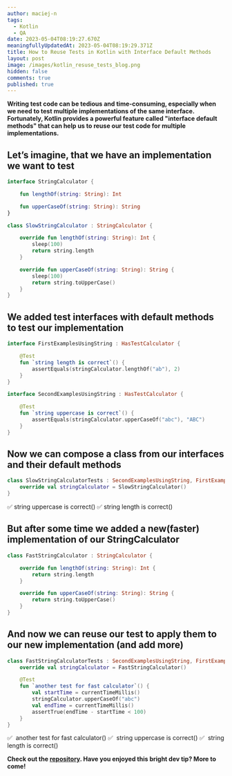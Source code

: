 ```yaml
---
author: maciej-n
tags:
  - Kotlin
  - QA
date: 2023-05-04T08:19:27.670Z
meaningfullyUpdatedAt: 2023-05-04T08:19:29.371Z
title: How to Reuse Tests in Kotlin with Interface Default Methods
layout: post
image: /images/kotlin_resuse_tests_blog.png
hidden: false
comments: true
published: true
---
```

**Writing test code can be tedious and time-consuming, especially when we need to test multiple implementations of the same interface. Fortunately, Kotlin provides a powerful feature called "interface default methods" that can help us to reuse our test code for multiple implementations.**

<InstagramEmbed url='https://www.instagram.com/p/CanUPIjAH3z/?igshid=YmMyMTA2M2Y=' />

## Let’s imagine, that we have an implementation we want to test

```kotlin
interface StringCalculator {

    fun lengthOf(string: String): Int

    fun upperCaseOf(string: String): String
}

class SlowStringCalculator : StringCalculator {

    override fun lengthOf(string: String): Int {
        sleep(100)
        return string.length
    }

    override fun upperCaseOf(string: String): String {
        sleep(100)
        return string.toUpperCase()
    }
}
```

## We added test interfaces with default methods to test our implementation

```kotlin
interface FirstExamplesUsingString : HasTestCalculator {

    @Test
    fun `string length is correct`() {
        assertEquals(stringCalculator.lengthOf("ab"), 2)
    }
}

interface SecondExamplesUsingString : HasTestCalculator {

    @Test
    fun `string uppercase is correct`() {
        assertEquals(stringCalculator.upperCaseOf("abc"), "ABC")
    }
}
```

## Now we can compose a class from our interfaces and their default methods

```kotlin
class SlowStringCalculatorTests : SecondExamplesUsingString, FirstExamplesUsingString {
    override val stringCalculator = SlowStringCalculator()
}
```

✅  string uppercase is correct()
✅  string length is correct()

## But after some time we added a new(faster) implementation of our StringCalculator

```kotlin
class FastStringCalculator : StringCalculator {

    override fun lengthOf(string: String): Int {
        return string.length
    }

    override fun upperCaseOf(string: String): String {
        return string.toUpperCase()
    }
}
```

## And now we can reuse our test to apply them to our new implementation (and add more)

```kotlin
class FastStringCalculatorTests : SecondExamplesUsingString, FirstExamplesUsingString {
    override val stringCalculator = FastStringCalculator()

    @Test
    fun `another test for fast calculator`() {
        val startTime = currentTimeMillis()
        stringCalculator.upperCaseOf("abc")
        val endTime = currentTimeMillis()
        assertTrue(endTime - startTime < 100)
    }
}
```

✅  another test for fast calculator()
✅  string uppercase is correct()
✅  string length is correct()

**Check out the [repository](https://github.com/bright/dev-tips/blob/main/kotlin/ReuseTestsWithInterfaceDefaultMethods.kt). Have you enjoyed this bright dev tip? More to come!**